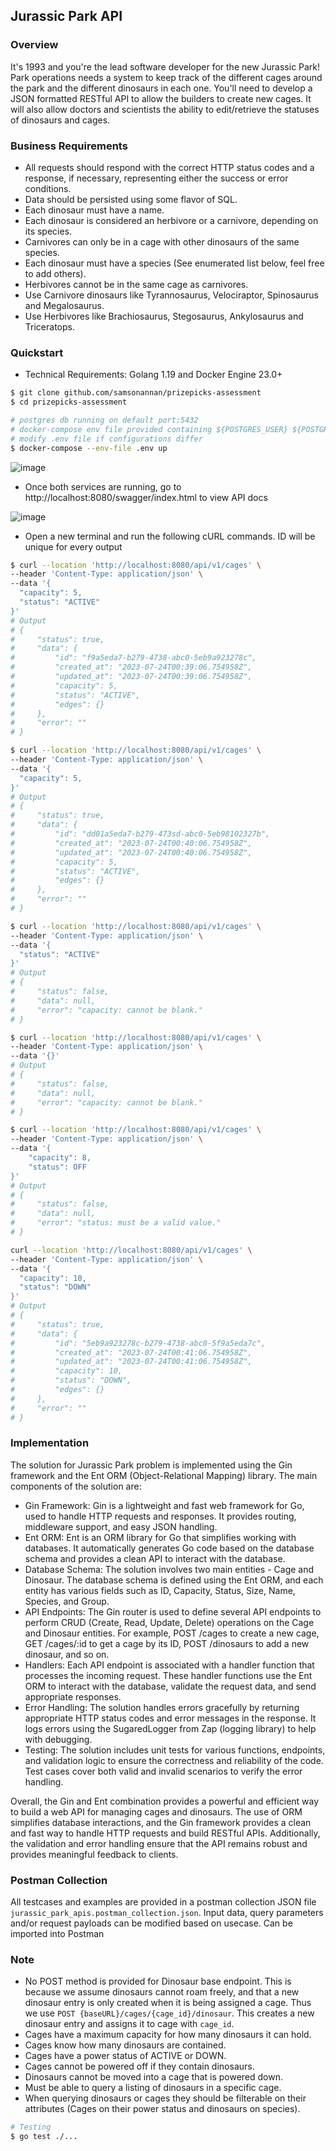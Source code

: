 ## Jurassic Park API

### Overview

It's 1993 and you're the lead software developer for the new Jurassic Park! Park operations
needs a system to keep track of the different cages around the park and the different dinosaurs
in each one. You'll need to develop a JSON formatted RESTful API to allow the builders to create
new cages. It will also allow doctors and scientists the ability to edit/retrieve the statuses of
dinosaurs and cages.

### Business Requirements

- All requests should respond with the correct HTTP status codes and a response, if necessary,
representing either the success or error conditions.
- Data should be persisted using some flavor of SQL.
- Each dinosaur must have a name.
- Each dinosaur is considered an herbivore or a carnivore, depending on its species.
- Carnivores can only be in a cage with other dinosaurs of the same species.
- Each dinosaur must have a species (See enumerated list below, feel free to add others).
- Herbivores cannot be in the same cage as carnivores.
- Use Carnivore dinosaurs like Tyrannosaurus, Velociraptor, Spinosaurus and Megalosaurus.
- Use Herbivores like Brachiosaurus, Stegosaurus, Ankylosaurus and Triceratops.

### Quickstart

- Technical Requirements: Golang 1.19 and Docker Engine 23.0+
  
```sh
$ git clone github.com/samsonannan/prizepicks-assessment
$ cd prizepicks-assessment

# postgres db running on default port:5432
# docker-compose env file provided containing ${POSTGRES_USER} ${POSTGRES_HOST} ${POSTGRES_PASSWORD}
# modify .env file if configurations differ
$ docker-compose --env-file .env up
```

![image](./assets/asset-1.png)

- Once both services are running, go to http://localhost:8080/swagger/index.html to view API docs
  
![image](./assets/asset-2.png)

- Open a new terminal and run the following cURL commands. ID will be unique for every output
  
```sh
$ curl --location 'http://localhost:8080/api/v1/cages' \
--header 'Content-Type: application/json' \
--data '{
  "capacity": 5,
  "status": "ACTIVE"
}'
# Output
# {
#     "status": true,
#     "data": {
#         "id": "f9a5eda7-b279-4738-abc0-5eb9a923278c",
#         "created_at": "2023-07-24T00:39:06.754958Z",
#         "updated_at": "2023-07-24T00:39:06.754958Z",
#         "capacity": 5,
#         "status": "ACTIVE",
#         "edges": {}
#     },
#     "error": ""
# }

$ curl --location 'http://localhost:8080/api/v1/cages' \
--header 'Content-Type: application/json' \
--data '{
  "capacity": 5,
}'
# Output
# {
#     "status": true,
#     "data": {
#         "id": "dd01a5eda7-b279-473sd-abc0-5eb98102327b",
#         "created_at": "2023-07-24T00:40:06.754958Z",
#         "updated_at": "2023-07-24T00:40:06.754958Z",
#         "capacity": 5,
#         "status": "ACTIVE",
#         "edges": {}
#     },
#     "error": ""
# }

$ curl --location 'http://localhost:8080/api/v1/cages' \
--header 'Content-Type: application/json' \
--data '{
  "status": "ACTIVE"
}'
# Output
# {
#     "status": false,
#     "data": null,
#     "error": "capacity: cannot be blank."
# }

$ curl --location 'http://localhost:8080/api/v1/cages' \
--header 'Content-Type: application/json' \
--data '{}'
# Output
# {
#     "status": false,
#     "data": null,
#     "error": "capacity: cannot be blank."
# }

$ curl --location 'http://localhost:8080/api/v1/cages' \
--header 'Content-Type: application/json' \
--data '{
    "capacity": 8,
    "status": OFF
}'
# Output
# {
#     "status": false,
#     "data": null,
#     "error": "status: must be a valid value."
# }

curl --location 'http://localhost:8080/api/v1/cages' \
--header 'Content-Type: application/json' \
--data '{
  "capacity": 10,
  "status": "DOWN"
}'
# Output
# {
#     "status": true,
#     "data": {
#         "id": "5eb9a923278c-b279-4738-abc0-5f9a5eda7c",
#         "created_at": "2023-07-24T00:41:06.754958Z",
#         "updated_at": "2023-07-24T00:41:06.754958Z",
#         "capacity": 10,
#         "status": "DOWN",
#         "edges": {}
#     },
#     "error": ""
# }
```

### Implementation

The solution for Jurassic Park problem is implemented using the Gin framework and the Ent ORM (Object-Relational Mapping) library. The main components of the solution are:

- Gin Framework: Gin is a lightweight and fast web framework for Go, used to handle HTTP requests and responses. It provides routing, middleware support, and easy JSON handling.
- Ent ORM: Ent is an ORM library for Go that simplifies working with databases. It automatically generates Go code based on the database schema and provides a clean API to interact with the database.
- Database Schema: The solution involves two main entities - Cage and Dinosaur. The database schema is defined using the Ent ORM, and each entity has various fields such as ID, Capacity, Status, Size, Name, Species, and Group.
- API Endpoints: The Gin router is used to define several API endpoints to perform CRUD (Create, Read, Update, Delete) operations on the Cage and Dinosaur entities. For example, POST /cages to create a new cage, GET /cages/:id to get a cage by its ID, POST /dinosaurs to add a new dinosaur, and so on.
- Handlers: Each API endpoint is associated with a handler function that processes the incoming request. These handler functions use the Ent ORM to interact with the database, validate the request data, and send appropriate responses.
- Error Handling: The solution handles errors gracefully by returning appropriate HTTP status codes and error messages in the response. It logs errors using the SugaredLogger from Zap (logging library) to help with debugging.
- Testing: The solution includes unit tests for various functions, endpoints, and validation logic to ensure the correctness and reliability of the code. Test cases cover both valid and invalid scenarios to verify the error handling.

Overall, the Gin and Ent combination provides a powerful and efficient way to build a web API for managing cages and dinosaurs. The use of ORM simplifies database interactions, and the Gin framework provides a clean and fast way to handle HTTP requests and build RESTful APIs. Additionally, the validation and error handling ensure that the API remains robust and provides meaningful feedback to clients.

### Postman Collection

All testcases and examples are provided in a postman collection JSON file `jurassic_park_apis.postman_collection.json`. Input data, query parameters and/or request payloads can be modified based on usecase. Can be imported into Postman

### Note

- No POST method is provided for Dinosaur base endpoint. This is because we assume dinosaurs cannot roam freely, and that a new dinosaur entry is only created when it is being assigned a cage. Thus we use `POST {baseURL}/cages/{cage_id}/dinosaur`. This creates a new dinosaur entry and assigns it to cage with `cage_id`.
- Cages have a maximum capacity for how many dinosaurs it can hold.
- Cages know how many dinosaurs are contained.
- Cages have a power status of ACTIVE or DOWN.
- Cages cannot be powered off if they contain dinosaurs.
- Dinosaurs cannot be moved into a cage that is powered down.
- Must be able to query a listing of dinosaurs in a specific cage.
- When querying dinosaurs or cages they should be filterable on their attributes (Cages on their
power status and dinosaurs on species).

```sh
# Testing
$ go test ./...
```
